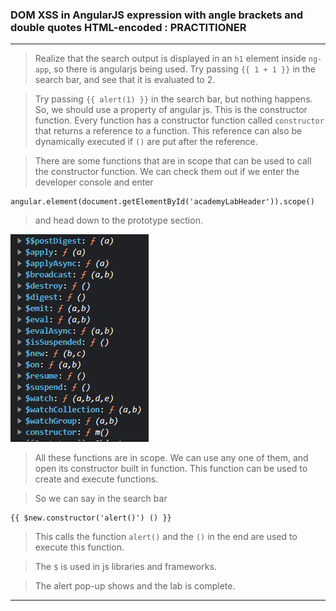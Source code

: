 ### DOM XSS in AngularJS expression with angle brackets and double quotes HTML-encoded : PRACTITIONER

---

> Realize that the search output is displayed in an `h1` element inside `ng-app`, so there is angularjs being used.
> Try passing `{{ 1 + 1 }}` in the search bar, and see that it is evaluated to 2.

> Try passing `{{ alert(1) }}` in the search bar, but nothing happens.
> So, we should use a property of angular js. This is the constructor function.
> Every function has a constructor function called `constructor` that returns a reference to a function.
> This reference can also be dynamically executed if `()` are put after the reference.

> There are some functions that are in scope that can be used to call the constructor function.
> We can check them out if we enter the developer console and enter
```
angular.element(document.getElementById('academyLabHeader')).scope()
```
>and head down to the prototype section.

![funcs](./screenshots/functions.png)

> All these functions are in scope. We can use any one of them, and open its constructor built in function.
> This function can be used to create and execute functions.

> So we can say in the search bar
```
{{ $new.constructor('alert()') () }}
```
> This calls the function `alert()` and the `()` in the end are used to execute this function.

> The `$` is used in js libraries and frameworks.

> The alert pop-up shows and the lab is complete.

---
